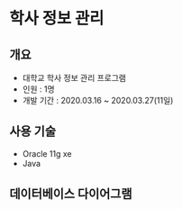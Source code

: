 # 학사 정보 관리<br>
## 개요
* 대학교 학사 정보 관리 프로그램
* 인원 : 1명
* 개발 기간 : 2020.03.16 ~ 2020.03.27(11일)

## 사용 기술
* Oracle 11g xe
* Java
## 데이터베이스 다이어그램
